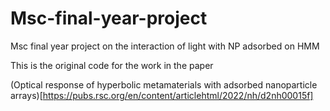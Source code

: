# Msc-final-year-project
 Msc final year project on the interaction of light with NP adsorbed on HMM

 This is the original code for the work in the paper 

 (Optical response of hyperbolic metamaterials with adsorbed nanoparticle arrays)[https://pubs.rsc.org/en/content/articlehtml/2022/nh/d2nh00015f]
